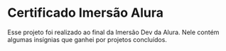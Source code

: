 # Certificado Imersão Alura
 Esse projeto foi realizado ao final da Imersão Dev da Alura. Nele contém algumas insígnias que ganhei por projetos concluídos.
